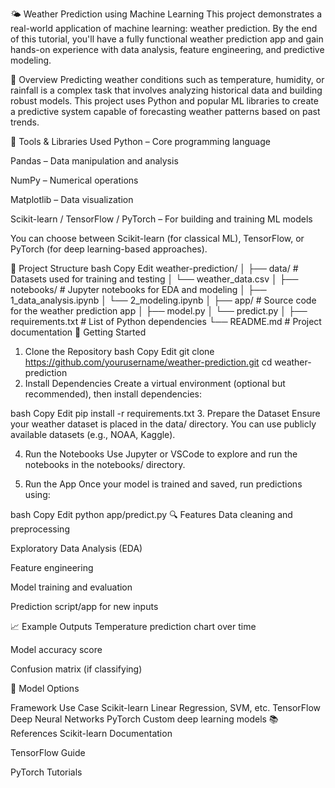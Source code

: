 🌤️ Weather Prediction using Machine Learning
This project demonstrates a real-world application of machine learning: weather prediction. By the end of this tutorial, you'll have a fully functional weather prediction app and gain hands-on experience with data analysis, feature engineering, and predictive modeling.

📌 Overview
Predicting weather conditions such as temperature, humidity, or rainfall is a complex task that involves analyzing historical data and building robust models. This project uses Python and popular ML libraries to create a predictive system capable of forecasting weather patterns based on past trends.

🧰 Tools & Libraries Used
Python – Core programming language

Pandas – Data manipulation and analysis

NumPy – Numerical operations

Matplotlib – Data visualization

Scikit-learn / TensorFlow / PyTorch – For building and training ML models

You can choose between Scikit-learn (for classical ML), TensorFlow, or PyTorch (for deep learning-based approaches).

📁 Project Structure
bash
Copy
Edit
weather-prediction/
│
├── data/                     # Datasets used for training and testing
│   └── weather_data.csv
│
├── notebooks/                # Jupyter notebooks for EDA and modeling
│   ├── 1_data_analysis.ipynb
│   └── 2_modeling.ipynb
│
├── app/                      # Source code for the weather prediction app
│   ├── model.py
│   └── predict.py
│
├── requirements.txt          # List of Python dependencies
└── README.md                 # Project documentation
🚀 Getting Started
1. Clone the Repository
bash
Copy
Edit
git clone https://github.com/yourusername/weather-prediction.git
cd weather-prediction
2. Install Dependencies
Create a virtual environment (optional but recommended), then install dependencies:

bash
Copy
Edit
pip install -r requirements.txt
3. Prepare the Dataset
Ensure your weather dataset is placed in the data/ directory. You can use publicly available datasets (e.g., NOAA, Kaggle).

4. Run the Notebooks
Use Jupyter or VSCode to explore and run the notebooks in the notebooks/ directory.

5. Run the App
Once your model is trained and saved, run predictions using:

bash
Copy
Edit
python app/predict.py
🔍 Features
Data cleaning and preprocessing

Exploratory Data Analysis (EDA)

Feature engineering

Model training and evaluation

Prediction script/app for new inputs

📈 Example Outputs
Temperature prediction chart over time

Model accuracy score

Confusion matrix (if classifying)

🤖 Model Options

Framework	Use Case
Scikit-learn	Linear Regression, SVM, etc.
TensorFlow	Deep Neural Networks
PyTorch	Custom deep learning models
📚 References
Scikit-learn Documentation

TensorFlow Guide

PyTorch Tutorials


